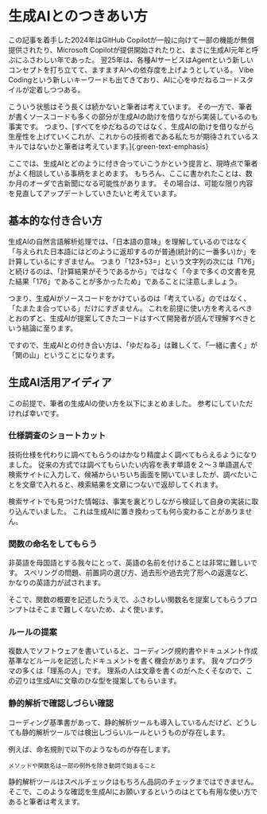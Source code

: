 # 生成AIとのつきあい方

この記事を着手した2024年はGitHub Copilotが一般に向けて一部の機能が無償提供されたり、Microsoft Copilotが提供開始されたりと、まさに生成AI元年と呼ぶにふさわしい年であった。
翌25年は、各種AIサービスはAgentという新しいコンセプトを打ち立てて、ますますAIへの依存度を上げようとしている。
Vibe Codingという新しいキーワードも出てきており、AIに心をゆだねるコードスタイルが定着しつつある。

こういう状態はそう長くは続かないと筆者は考えています。
その一方で、筆者が書くソースコードも多くの部分が生成AIの助けを借りながら実装しているのも事実です。
つまり、[すべてをゆだねるのではなく、生成AIの助けを借りながら生産性を上げていくこれが、これからの技術者である私たちが期待されているスキルではないかと筆者は考えています。]{.green-text-emphasis}

ここでは、生成AIとどのように付き合っていこうかという提言と、現時点で筆者がよく相談している事柄をまとめます。
もちろん、ここに書かれたことは、数か月のオーダで古新聞になる可能性があります。
その場合は、可能な限り内容を見直してアップデートしていきたいと考えています。

## 基本的な付き合い方

生成AIの自然言語解析処理では、「日本語の意味」を理解しているのではなく「与えられた日本語にはどのように返却するのが普通(統計的に一番多い)か」を計算しているにすぎません。
つまり「123+53=」という文字列の次には「176」と続けるのは、「計算結果がそうであるから」ではなく「今まで多くの文書を見た結果「176」であることが多かったため」であることに注意しましょう。

つまり、生成AIがソースコードをかけているのは「考えている」のではなく、「たまたま合っている」だけにすぎません。
これを前提に使い方を考えるべきとおのずと、生成AIが提案してきたコードはすべて開発者が読んで理解すべきという結論に至ります。

ですので、生成AIとの付き合い方は、「ゆだねる」は難しくて、「一緒に書く」が「関の山」ということになります。

## 生成AI活用アイディア

この前提で、筆者の生成AIの使い方を以下にまとめました。
参考にしていただければ幸いです。

### 仕様調査のショートカット

技術仕様を代わりに調べてもらうのはかなり精度よく調べてもらえるようになりました。
従来の方式では調べてもらいたい内容を表す単語を２～３単語選んで検索サイトに入力して、候補からいちいち画面を開いていましたが、調べたいことを文章で入れると、検索結果を文章につないで返却してくれます。

検索サイトでも見つけた情報は、事実を裏どりしながら検証して自身の実装に取り込んでいました。
これは生成AIに置き換わっても何ら変わることがありません。

### 関数の命名をしてもらう

非英語を母国語とする我々にとって、英語の名前を付けることは非常に難しいです。
スペリングの問題、前置詞の選び方、過去形や過去完了形への返還など、かなりの英語力が試されます。

そこで、関数の概要を記述したうえで、ふさわしい関数名を提案してもらうプロンプトはそこまで難しくないため、よく使います。

### ルールの提案

複数人でソフトウェアを書いていると、コーディング規約書やドキュメント作成基準などルールを記述したドキュメントを書く機会があります。
我々プログラマの多くは「理系の人」です。
理系の人は文章を書くのがへたくそなので、この辺りは生成AIに文章のひな型を提案してもらいます。

### 静的解析で確認しづらい確認

コーディング基準書があって、静的解析ツールも導入しているんだけど、どうしても静的解析ツールでは検出しづらいルールというものが存在します。

例えば、命名規則で以下のようなものが存在します。

```text
メソッドや関数名は一部の例外を除き動詞で始まること
```

静的解析ツールはスペルチェックはもちろん品詞のチェックまではできません。
そこで、このような確認を生成AIにお願いするというのはとても有用な使い方であると筆者は考えます。
